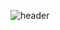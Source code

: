 ![header](https://capsule-render.vercel.app/api?type=wave&color=auto&height=300&section=header&text=WELCOME%20TO%20DOSUNGGIL&fontSize=70)